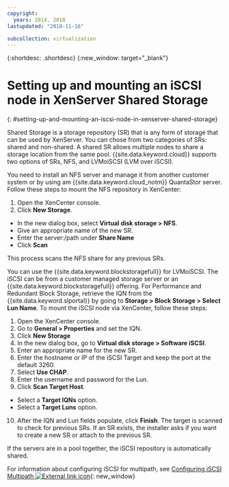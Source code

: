 ```yaml
---
copyright:
  years: 2014, 2018
lastupdated: "2018-11-16"

subcollection: virtualization
---
```

{:shortdesc: .shortdesc}
{:new_window: target="_blank"}

# Setting up and mounting an iSCSI node in XenServer Shared Storage
{: #setting-up-and-mounting-an-iscsi-node-in-xenserver-shared-storage}

Shared Storage is a storage repository (SR) that is any form of storage that can be used by XenServer. You can chose from two categories of SRs: shared and non-shared. A shared SR allows multiple nodes to share a storage location from the same pool. {{site.data.keyword.cloud}} supports two options of SRs, NFS, and LVMoiSCSI (LVM over iSCSI).

You need to install an NFS server and manage it from another customer system or by using am {{site.data.keyword.cloud_notm}} QuantaStor server. Follow these steps to mount the NFS repository in XenCenter:

1. Open the XenCenter console.
2. Click **New Storage**.
* In the new dialog box, select **Virtual disk storage > NFS**.
* Give an appropriate name of the new SR.
* Enter the server:/path under **Share Name**
* Click **Scan**

This process scans the NFS share for any previous SRs.

You can use the {{site.data.keyword.blockstoragefull}} for LVMoiSCSI. The iSCSI can be from a customer managed storage server or an {{site.data.keyword.blockstoragefull}} offering. For Performance and Redundant Block Storage, retrieve the IQN from the {{site.data.keyword.slportal}} by going to **Storage > Block Storage > Select Lun Name**. To mount the iSCSI node via XenCenter, follow these steps:

1. Open the XenCenter console.
2. Go to **General > Properties** and set the IQN.
3. Click **New Storage**
4. In the new dialog box, go to **Virtual disk storage > Software iSCSI**.
5. Enter an appropriate name for the new SR.
6. Enter the hostname or IP of the iSCSI Target and keep the port at the default 3260.
7. Select **Use CHAP**.
8. Enter the username and password for the Lun.
9. Click **Scan Target Host**.
* Select a **Target IQNs** option.
* Select a **Target  Luns** option.
10. After the IQN and Lun fields populate, click **Finish**. The target is scanned to check for previous SRs. If an SR exists, the installer asks if you want to create a new SR or attach to the previous SR.

If the servers are in a pool together, the iSCSI repository is automatically shared.

For information about configuring iSCSI for multipath, see [Configuring iSCSI Multipath ![External link icon](../../icons/launch-glyph.svg "External link icon")](https://www.cisco.com/c/en/us/td/docs/switches/datacenter/nexus1000/sw/5_x/sys_mgmt_config/b_Cisco_N1KV_VMware_Sys_Mgmt_Config_5x/b_Cisco_N1KV_VMware_Sys_Mgmt_Config_5x_chapter_01110.html?dtid=osscdc000283){: new_window}
